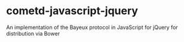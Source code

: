 cometd-javascript-jquery
========================

An implementation of the Bayeux protocol in JavaScript for jQuery for distribution via Bower